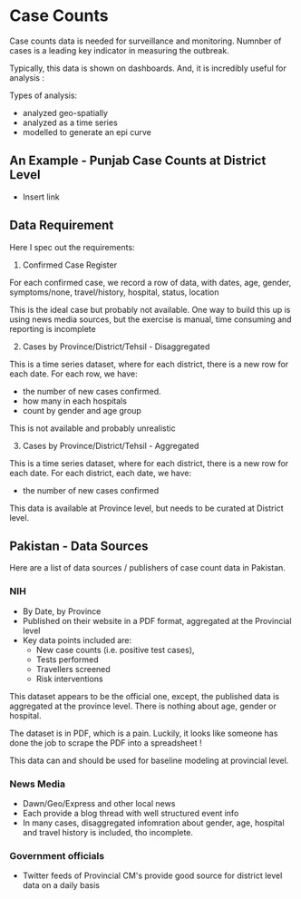 # Case Counts

Case counts data is needed for surveillance and monitoring. Numnber of cases is a leading key indicator in measuring the outbreak. 

Typically, this data is shown on dashboards. And, it is incredibly useful for analysis : 

Types of analysis: 
- analyzed geo-spatially
- analyzed as a time series 
- modelled to generate an epi curve 

##  An Example - Punjab Case Counts at District Level 

- Insert link 

## Data Requirement 

Here I spec out the requirements: 

1) Confirmed Case Register 

For each confirmed case, we record a row of data, with dates, age, gender, symptoms/none, travel/history, hospital, status, location

This is the ideal case but probably not available. One way to build this up is using news media sources, but the exercise is manual, time consuming and reporting is incomplete 

2) Cases by Province/District/Tehsil - Disaggregated

This is a time series dataset, where for each district, there is a new row for each date. For each row, we have:
 - the number of new cases confirmed.
 - how many in each  hospitals
 - count by gender and age group 
 
This is not available and probably unrealistic 

3) Cases by Province/District/Tehsil - Aggregated 

This is a time series dataset, where for each district, there is a new row for each date. 
For each district, each date, we have:
 - the number of new cases confirmed
 
This data is available at Province level, but needs to be curated at District level. 


## Pakistan - Data Sources

Here are a list of data sources / publishers of case count data in Pakistan. 

### NIH 
- By Date, by Province
- Published on their website in a PDF format, aggregated at the Provincial level
- Key data points included are:
  - New case counts (i.e. positive test cases), 
  - Tests performed 
  - Travellers screened 
  - Risk interventions 

This dataset appears to be the official one,  except, the published data is aggregated at the province level. There is nothing about age, gender or hospital. 

The dataset is in PDF, which is a pain. Luckily, it looks like someone has done the job to scrape the PDF into a spreadsheet ! 

This data can and should be used for baseline modeling at provincial level. 

### News Media 

- Dawn/Geo/Express and other local news 
- Each provide a blog thread with well structured event info 
- In many cases, disaggregated infomration about gender, age, hospital and travel history is included, tho incomplete.

### Government officials

- Twitter feeds of Provincial CM's provide good source for district level data on a daily basis 

